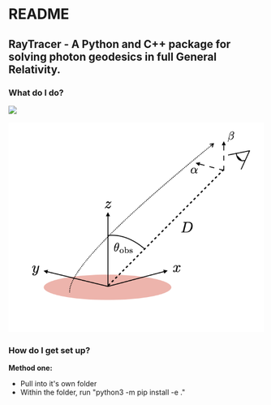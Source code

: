# README #
## RayTracer - A Python and C++ package for solving photon geodesics in full General Relativity. ##

### What do I do?  ###
![](https://github.com/andrewmummery/RayTracer/blob/main/ExampleAnimation.gif)

![](https://github.com/andrewmummery/RayTracer/blob/main/Schematic_of_co-ordinates.png)


### How do I get set up? ###

**Method one:**
* Pull into it's own folder
* Within the folder, run "python3 -m pip install -e ."

